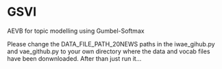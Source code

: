 # GSVI
AEVB for topic modelling using Gumbel-Softmax

Please change the DATA_FILE_PATH_20NEWS paths in the iwae_gihub.py and vae_github.py to your own directory where the data and vocab files have been donwnloaded.  After than just run it...
